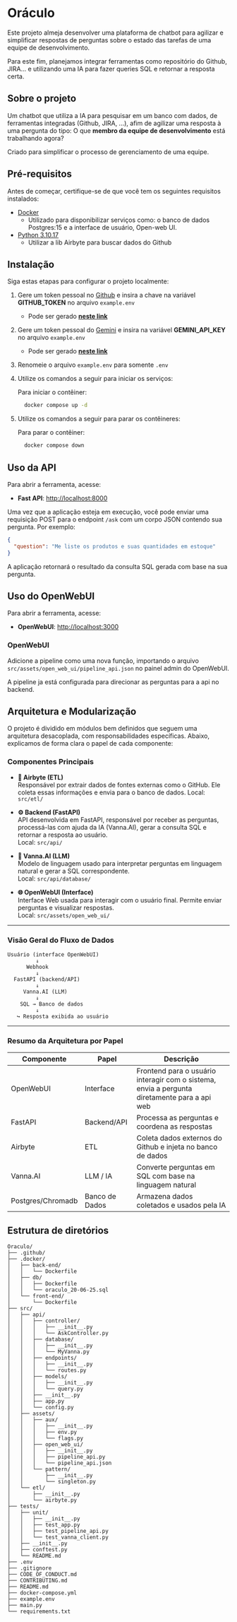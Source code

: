 # Oráculo
Este projeto almeja desenvolver uma plataforma de chatbot para agilizar e simplificar respostas de perguntas sobre o estado das tarefas de uma equipe de desenvolvimento.

Para este fim, planejamos integrar ferramentas como repositório do Github, JIRA... e utilizando uma IA para fazer queries SQL e retornar a resposta certa.


## Sobre o projeto
Um chatbot que utiliza a IA para pesquisar em um banco com  dados, de ferramentas integradas (Github, JIRA, ...), afim de agilizar uma resposta à uma pergunta do tipo: O que **membro da equipe de desenvolvimento** está trabalhando agora?

Criado para simplificar o processo de gerenciamento de uma equipe.

## Pré-requisitos

Antes de começar, certifique-se de que você tem os seguintes requisitos instalados:
- [Docker](https://www.docker.com/)
  - Utilizado para disponibilizar serviços como: o banco de dados Postgres:15 e a interface de usuário, Open-web UI.
- [Python 3.10.17](https://www.python.org/)
  - Utilizar a lib Airbyte para buscar dados do Github

## Instalação
Siga estas etapas para configurar o projeto localmente:

1. Gere um token pessoal no [Github](https://github.com) e insira a chave na variável **GITHUB_TOKEN** no arquivo `example.env`

    - Pode ser gerado [**neste link**](https://github.com/settings/tokens)

2. Gere um token pessoal do [Gemini](https://aistudio.google.com/) e insira na variável **GEMINI_API_KEY** no arquivo `example.env`

    - Pode ser gerado [**neste link**](https://aistudio.google.com/app/apikey)

3. Renomeie o arquivo `example.env` para somente `.env`

4. Utilize os comandos a seguir para iniciar os serviços:

    Para iniciar o contêiner:
    ```bash
      docker compose up -d
    ```
5. Utilize os comandos a seguir para parar os contêineres:

    Para parar o contêiner:
    ```bash
      docker compose down
    ```

## Uso da API

Para abrir a ferramenta, acesse:

- **Fast API**: [http://localhost:8000](http://localhost:8000)

Uma vez que a aplicação esteja em execução, você pode enviar uma requisição POST para o endpoint `/ask` com um corpo JSON contendo sua pergunta. Por exemplo:

```json
{
  "question": "Me liste os produtos e suas quantidades em estoque"
}
```

A aplicação retornará o resultado da consulta SQL gerada com base na sua pergunta.

## Uso do OpenWebUI

Para abrir a ferramenta, acesse:

- **OpenWebUI**: [http://localhost:3000](http://localhost:3000)

### OpenWebUI

Adicione a pipeline como uma nova função, importando o arquivo `src/assets/open_web_ui/pipeline_api.json` no painel admin do OpenWebUI. 

A pipeline ja está configurada para direcionar as perguntas para a api no backend.

## Arquitetura e Modularização

O projeto é dividido em módulos bem definidos que seguem uma arquitetura desacoplada, com responsabilidades específicas. Abaixo, explicamos de forma clara o papel de cada componente:

### Componentes Principais

- **🔁 Airbyte (ETL)**  
  Responsável por extrair dados de fontes externas como o GitHub. Ele coleta essas informações e envia para o banco de dados.
  Local: `src/etl/`

- **⚙️ Backend (FastAPI)**  
  API desenvolvida em FastAPI, responsável por receber as perguntas, processá-las com ajuda da IA (Vanna.AI), gerar a consulta SQL e retornar a resposta ao usuário.  
  Local: `src/api/`

- **🧠 Vanna.AI (LLM)**  
  Modelo de linguagem usado para interpretar perguntas em linguagem natural e gerar a SQL correspondente.  
  Local: `src/api/database/`

- **🌐 OpenWebUI (Interface)**  
  Interface Web usada para interagir com o usuário final. Permite enviar perguntas e visualizar respostas.  
  Local: `src/assets/open_web_ui/`

---

### Visão Geral do Fluxo de Dados

```
Usuário (interface OpenWebUI)
         ↓
      Webhook
         ↓
  FastAPI (backend/API)
         ↓
     Vanna.AI (LLM)
         ↓
    SQL → Banco de dados
         ↓
   ↪ Resposta exibida ao usuário
```

---

### Resumo da Arquitetura por Papel

| Componente     | Papel              | Descrição                                                                 |
|----------------|--------------------|---------------------------------------------------------------------------|
| OpenWebUI      | Interface           | Frontend para o usuário interagir com o sistema, envia a pergunta diretamente para a api web                          |
| FastAPI        | Backend/API         | Processa as perguntas e coordena as respostas                            |
| Airbyte        | ETL                 | Coleta dados externos do Github e injeta no banco de dados                         |
| Vanna.AI       | LLM / IA            | Converte perguntas em SQL com base na linguagem natural                  |
| Postgres/Chromadb | Banco de Dados      | Armazena dados coletados e usados pela IA                                |


## Estrutura de diretórios

```
Oraculo/
├── .github/
├── .docker/
│   ├── back-end/
│   │   └── Dockerfile
│   ├── db/
│   │   ├── Dockerfile
│   │   └── oraculo_20-06-25.sql
│   └── front-end/
│       └── Dockerfile
├── src/
│   ├── api/
│   │   ├── controller/
│   │   │   ├── __init__.py
│   │   │   └── AskController.py
│   │   ├── database/
│   │   │   ├── __init__.py
│   │   │   └── MyVanna.py
│   │   ├── endpoints/
│   │   │   ├── __init__.py
│   │   │   └── routes.py
│   │   ├── models/
│   │   │   ├── __init__.py
│   │   │   └── query.py
│   │   ├── __init__.py
│   │   ├── app.py
│   │   └── config.py
│   ├── assets/
│   │   ├── aux/
│   │   │   ├── __init__.py
│   │   │   ├── env.py
│   │   │   └── flags.py
│   │   ├── open_web_ui/
│   │   │   ├── __init__.py
│   │   │   ├── pipeline_api.py
│   │   │   └── pipeline_api.json
│   │   └── pattern/
│   │       ├── __init__.py
│   │       └── singleton.py
│   └── etl/
│       ├── __init__.py
│       └── airbyte.py
├── tests/
│   ├── unit/
│   │   ├── __init__.py
│   │   ├── test_app.py
│   │   ├── test_pipeline_api.py
│   │   └── test_vanna_client.py
│   ├── __init__.py
│   ├── conftest.py
│   └── README.md
├── .env
├── .gitignore
├── CODE_OF_CONDUCT.md
├── CONTRIBUTING.md
├── README.md
├── docker-compose.yml
├── example.env
├── main.py
└── requirements.txt 
```